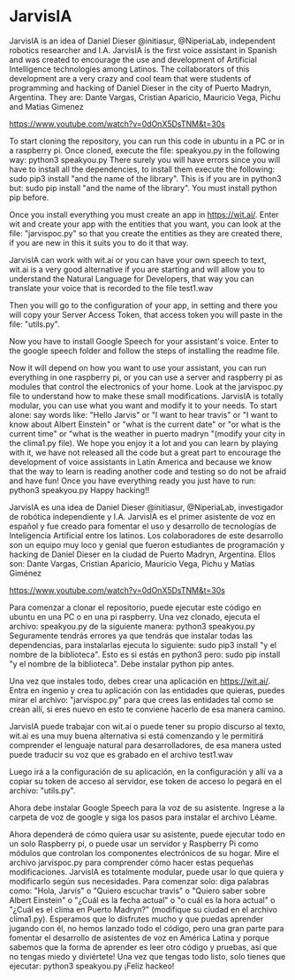 # JarvisIA
JarvisIA is an idea of Daniel Dieser @initiasur, @NiperiaLab, independent robotics researcher and I.A. JarvisIA is the first voice assistant in Spanish and was created to encourage the use and development of Artificial Intelligence technologies among Latinos. The collaborators of this development are a very crazy and cool team that were students of programming and hacking of Daniel Dieser in the city of Puerto Madryn, Argentina. They are: Dante Vargas, Cristian Aparicio, Mauricio Vega, Pichu and Matias Gimenez

https://www.youtube.com/watch?v=0dOnX5DsTNM&t=30s

To start cloning the repository, you can run this code in ubuntu in a PC or in a raspberry pi.
Once cloned, execute the file: speakyou.py in the following way: python3 speakyou.py
There surely you will have errors since you will have to install all the dependencies, to install them execute the following: sudo pip3 install "and the name of the library". This is if you are in python3 but: sudo pip install "and the name of the library". You must install python pip before.

Once you install everything you must create an app in https://wit.ai/.
Enter wit and create your app with the entities that you want, you can look at the file: "jarvispoc.py" so that you create the entities as they are created there, if you are new in this it suits you to do it that way.

JarvisIA can work with wit.ai or you can have your own speech to text, wit.ai is a very good alternative if you are starting and will allow you to understand the Natural Language for Developers, that way you can translate your voice that is recorded to the file test1.wav

Then you will go to the configuration of your app, in setting and there you will copy your
Server Access Token, that access token you will paste in the file: "utils.py".


Now you have to install Google Speech for your assistant's voice. Enter
to the google speech folder and follow the steps of installing the readme file.

Now it will depend on how you want to use your assistant, you can run everything in one raspberry pi, or you can use a server and raspberry pi as modules that control the electronics of your home. Look at the jarvispoc.py file to understand how to make these small modifications.
JarvisIA is totally modular, you can use what you want and modify it to your needs.
To start alone: ​​say words like: "Hello Jarvis" or "I want to hear travis" or "I want to know about Albert Einstein" or "what is the current date" or "or what is the current time" or "what is the weather in puerto madryn "(modify your city in the clima1.py file).
We hope you enjoy it a lot and you can learn by playing with it, we have not released all the code but a great part to encourage the development of voice assistants in Latin America and because we know that the way to learn is reading another code and testing so do not be afraid and have fun! 
Once you have everything ready you just have to run: python3 speakyou.py
Happy hacking!!




JarvisIA es una idea de Daniel Dieser @initiasur, @NiperiaLab, investigador de robótica independiente y I.A. JarvisIA es el primer asistente de voz en español y fue creado para fomentar el uso y desarrollo de tecnologías de Inteligencia Artificial entre los latinos. Los colaboradores de este desarrollo son un equipo muy loco y genial que fueron estudiantes de programación y hacking de Daniel Dieser en la ciudad de Puerto Madryn, Argentina. Ellos son: Dante Vargas, Cristian Aparicio, Mauricio Vega, Pichu y Matías Giménez

https://www.youtube.com/watch?v=0dOnX5DsTNM&t=30s

Para comenzar a clonar el repositorio, puede ejecutar este código en ubuntu en una PC o en una pi raspberry. Una vez clonado, ejecuta el archivo: speakyou.py de la siguiente manera: python3 speakyou.py Seguramente tendrás errores ya que tendrás que instalar todas las dependencias, para instalarlas ejecuta lo siguiente: sudo pip3 install "y el nombre de la biblioteca". Esto es si estás en python3 pero: sudo pip install "y el nombre de la biblioteca". Debe instalar python pip antes.

Una vez que instales todo, debes crear una aplicación en https://wit.ai/. Entra en ingenio y crea tu aplicación con las entidades que quieras, puedes mirar el archivo: "jarvispoc.py" para que crees las entidades tal como se crean allí, si eres nuevo en esto te conviene hacerlo de esa manera camino.

JarvisIA puede trabajar con wit.ai o puede tener su propio discurso al texto, wit.ai es una muy buena alternativa si está comenzando y le permitirá comprender el lenguaje natural para desarrolladores, de esa manera usted puede traducir su voz que es grabado en el archivo test1.wav

Luego irá a la configuración de su aplicación, en la configuración y allí va a copiar su token de acceso al servidor, ese token de acceso lo pegará en el archivo: "utils.py".

Ahora debe instalar Google Speech para la voz de su asistente. Ingrese a la carpeta de voz de google y siga los pasos para instalar el archivo Léame.

Ahora dependerá de cómo quiera usar su asistente, puede ejecutar todo en un solo Raspberry pi, o puede usar un servidor y Raspberry Pi como módulos que controlan los componentes electrónicos de su hogar. Mire el archivo jarvispoc.py para comprender cómo hacer estas pequeñas modificaciones. JarvisIA es totalmente modular, puede usar lo que quiera y modificarlo según sus necesidades. Para comenzar solo: diga palabras como: "Hola, Jarvis" o "Quiero escuchar travis" o "Quiero saber sobre Albert Einstein" o "¿Cuál es la fecha actual" o "o cuál es la hora actual" o "¿Cuál es el clima en Puerto Madryn?" (modifique su ciudad en el archivo clima1.py). Esperamos que lo disfrutes mucho y que puedas aprender jugando con él, no hemos lanzado todo el código, pero una gran parte para fomentar el desarrollo de asistentes de voz en América Latina y porque sabemos que la forma de aprender es leer otro código y pruebas, así que no tengas miedo y diviértete! Una vez que tengas todo listo, solo tienes que ejecutar: python3 speakyou.py ¡Feliz hackeo!

